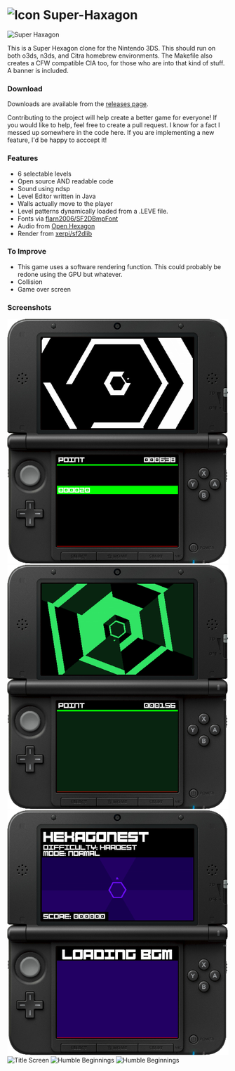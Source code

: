 # ![Icon](./resource/icon.png "Icon") Super-Haxagon

![Super Haxagon](./resource/banner.png "Banner")

This is a Super Hexagon clone for the Nintendo 3DS. This should run on both o3ds, n3ds, and Citra homebrew environments. The Makefile also creates a CFW compatible CIA too, for those who are into that kind of stuff. A banner is included.

### Download

Downloads are available from the [releases page](https://github.com/RedInquisitive/Super-Haxagon/releases).

Contributing to the project will help create a better game for everyone! If you would like to help, feel free to create a pull request. I know for a fact I messed up somewhere in the code here. If you are implementing a new feature, I'd be happy to acccept it! 

### Features

 * 6 selectable levels
 * Open source AND readable code
 * Sound using ndsp
 * Level Editor written in Java
 * Walls actually move to the player
 * Level patterns dynamically loaded from a .LEVE file.
 * Fonts via [flarn2006/SF2DBmpFont](https://github.com/flarn2006/SF2DBmpFont)
 * Audio from [Open Hexagon](http://vittorioromeo.info/projects.html)
 * Render from [xerpi/sf2dlib](https://github.com/xerpi/sf2dlib)

### To Improve

 * This game uses a software rendering function. This could probably be redone using the GPU but whatever.
 * Collision
 * Game over screen

### Screenshots

![Walls](./media/scr_6_MERGED.png "The walls move twoards you!")
![Spirallll!](./media/scr_4_MERGED.png "Spiralllll!")
![Music](./media/scr_5_MERGED.png "Music!")
![Title Screen](./media/scr_3_MERGED.png "One of the many modes")
![Humble Beginnings](./media/scr_2_MERGED.png "Human Arrow")
![Humble Beginnings](./media/scr_1_MERGED.png "Screenshot")

